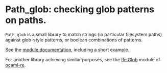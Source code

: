 # Path_glob: checking glob patterns on paths.

`Path_glob` is a small library to match strings (in particular
filesystem paths) against glob-style patterns, or boolean combinations
of patterns.

See the [module
documentation](https://gasche.gitlab.io/path_glob/path_glob/index.html),
including a short example.

For another library achieving similar purposes, see the
[Re.Glob](https://github.com/ocaml/ocaml-re/blob/master/lib/glob.mli)
module of [ocaml-re](https://github.com/ocaml/ocaml-re).